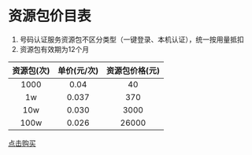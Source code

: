 # 资源包价目表

1. 号码认证服务资源包不区分类型（一键登录、本机认证），统一按用量抵扣
2. 资源包有效期为12个月

| 资源包(次)   | 单价(元/次) | 资源包价格(元) | 
| :----------: | :-----------: | :----------: | 
|1000|0.04|40| 
|1w|0.037|370|
|10w|0.030|3000|
|100w|0.026|26000|


[点击购买](https://console.ucloud.cn/)
